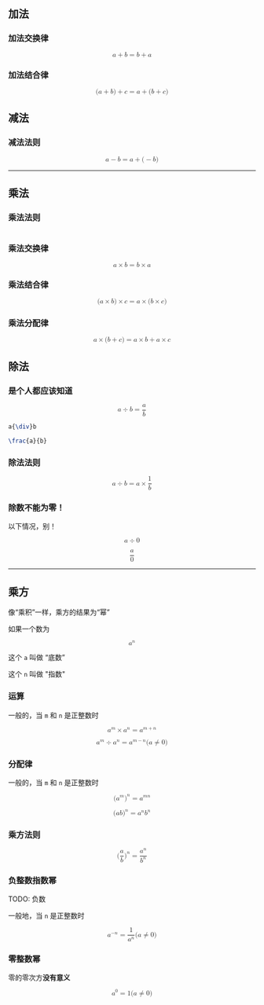 ## 加法

### 加法交换律

<math xmlns="http://www.w3.org/1998/Math/MathML" display="block"><mi>a</mi><mo>+</mo><mi>b</mi><mo>=</mo><mi>b</mi><mo>+</mo><mi>a</mi></math>

### 加法结合律

<math xmlns="http://www.w3.org/1998/Math/MathML" display="block"><mo stretchy="false">(</mo><mi>a</mi><mo>+</mo><mi>b</mi><mo stretchy="false">)</mo><mo>+</mo><mi>c</mi><mo>=</mo><mi>a</mi><mo>+</mo><mo stretchy="false">(</mo><mi>b</mi><mo>+</mo><mi>c</mi><mo stretchy="false">)</mo></math>

## 减法

### 减法法则

<math xmlns="http://www.w3.org/1998/Math/MathML" display="block"><mi>a</mi><mo>−</mo><mi>b</mi><mo>=</mo><mi>a</mi><mo>+</mo><mo stretchy="false">(</mo><mo>−</mo><mi>b</mi><mo stretchy="false">)</mo></math>

---

## 乘法

### 乘法法则

<math xmlns="http://www.w3.org/1998/Math/MathML" display="block">负负得正，正负得负</math>

### 乘法交换律

<math xmlns="http://www.w3.org/1998/Math/MathML" display="block"><mi>a</mi><mo>×</mo><mi>b</mi><mo>=</mo><mi>b</mi><mo>×</mo><mi>a</mi></math>

### 乘法结合律

<math xmlns="http://www.w3.org/1998/Math/MathML" display="block"><mo stretchy="false">(</mo><mi>a</mi><mo>×</mo><mi>b</mi><mo stretchy="false">)</mo><mo>×</mo><mi>c</mi><mo>=</mo><mi>a</mi><mo>×</mo><mo stretchy="false">(</mo><mi>b</mi><mo>×</mo><mi>c</mi><mo stretchy="false">)</mo></math>

### 乘法分配律

<math xmlns="http://www.w3.org/1998/Math/MathML" display="block"><mi>a</mi><mo>×</mo><mo stretchy="false">(</mo><mi>b</mi><mo>+</mo><mi>c</mi><mo stretchy="false">)</mo><mo>=</mo><mi>a</mi><mo>×</mo><mi>b</mi><mo>+</mo><mi>a</mi><mo>×</mo><mi>c</mi></math>

## 除法

### 是个人都应该知道

<math xmlns="http://www.w3.org/1998/Math/MathML" display="block"><mi>a</mi><mrow><mo>÷</mo></mrow><mi>b</mi><mo>=</mo><mfrac><mi>a</mi><mi>b</mi></mfrac></math>

```LaTex
a{\div}b

\frac{a}{b}
```

### 除法法则

<math xmlns="http://www.w3.org/1998/Math/MathML" display="block"><mi>a</mi><mrow><mo>÷</mo></mrow><mi>b</mi><mo>=</mo><mi>a</mi><mo>×</mo><mfrac><mn>1</mn><mi>b</mi></mfrac></math>

### 除数不能为零！

以下情况，别！

<math xmlns="http://www.w3.org/1998/Math/MathML" display="block"><mi>a</mi><mrow><mo>÷</mo></mrow><mn>0</mn></math>

<math xmlns="http://www.w3.org/1998/Math/MathML" display="block"><mfrac><mi>a</mi><mn>0</mn></mfrac></math>

---

## 乘方

像“乘积”一样，乘方的结果为“幂”

如果一个数为

<math xmlns="http://www.w3.org/1998/Math/MathML" display="block"><msup><mi>a</mi><mrow><mi>n</mi></mrow></msup></math>

这个 `a` 叫做 “底数”

这个 `n` 叫做 "指数"

### 运算

一般的，当 `m` 和 `n` 是正整数时

<math xmlns="http://www.w3.org/1998/Math/MathML" display="block"><msup><mi>a</mi><mrow><mi>m</mi></mrow></msup><mo>×</mo><msup><mi>a</mi><mrow><mi>n</mi></mrow></msup><mo>=</mo><msup><mi>a</mi><mrow><mi>m</mi><mo>+</mo><mi>n</mi></mrow></msup></math>

<math xmlns="http://www.w3.org/1998/Math/MathML" display="block"><msup><mi>a</mi><mrow><mi>m</mi></mrow></msup><mo>÷</mo><msup><mi>a</mi><mrow><mi>n</mi></mrow></msup><mo>=</mo><msup><mi>a</mi><mrow><mi>m</mi><mo>−</mo><mi>n</mi></mrow></msup><mo stretchy="false">(</mo><mi>a</mi><mo>≠</mo><mn>0</mn><mo stretchy="false">)</mo></math>

### 分配律

一般的，当 `m` 和 `n` 是正整数时

<math xmlns="http://www.w3.org/1998/Math/MathML" display="block"><mo stretchy="false">(</mo><msup><mi>a</mi><mrow><mi>m</mi></mrow></msup><msup><mo stretchy="false">)</mo><mrow><mi>n</mi></mrow></msup><mo>=</mo><msup><mi>a</mi><mrow><mi>m</mi><mi>n</mi></mrow></msup></math>

<math xmlns="http://www.w3.org/1998/Math/MathML" display="block"><mo stretchy="false">(</mo><mi>a</mi><mi>b</mi><msup><mo stretchy="false">)</mo><mrow><mi>n</mi></mrow></msup><mo>=</mo><msup><mi>a</mi><mrow><mi>n</mi></mrow></msup><msup><mi>b</mi><mrow><mi>n</mi></mrow></msup></math>

### 乘方法则

<math xmlns="http://www.w3.org/1998/Math/MathML" display="block"><mo stretchy="false">(</mo><mfrac><mi>a</mi><mi>b</mi></mfrac><msup><mo stretchy="false">)</mo><mrow><mi>n</mi></mrow></msup><mo>=</mo><mfrac><msup><mi>a</mi><mrow><mi>n</mi></mrow></msup><msup><mi>b</mi><mrow><mi>n</mi></mrow></msup></mfrac></math>

### 负整数指数幂

TODO: 负数

一般地，当 `n` 是正整数时

<math xmlns="http://www.w3.org/1998/Math/MathML" display="block"><msup><mi>a</mi><mrow><mo>−</mo><mi>n</mi></mrow></msup><mo>=</mo><mfrac><mn>1</mn><msup><mi>a</mi><mrow><mi>n</mi></mrow></msup></mfrac><mo stretchy="false">(</mo><mi>a</mi><mo>≠</mo><mn>0</mn><mo stretchy="false">)</mo></math>

### 零整数幂

零的零次方**没有意义**

<math xmlns="http://www.w3.org/1998/Math/MathML" display="block"><msup><mi>a</mi><mrow><mn>0</mn></mrow></msup><mo>=</mo><mn>1</mn><mo stretchy="false">(</mo><mi>a</mi><mo>≠</mo><mn>0</mn><mo stretchy="false">)</mo></math>